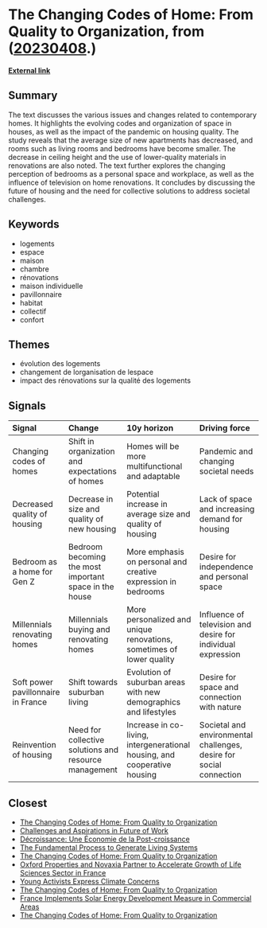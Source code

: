 # __The Changing Codes of Home: From Quality to Organization__, from ([20230408](https://kghosh.substack.com/p/20230408).)

__[External link](https://www.ladn.eu/nouveaux-usages/couverture-lestee-cocotte-en-fonte-bedroom-as-a-home-millennials-proprios-la-maison-2023-sens-dessus-dessous/?utm_source=substack&utm_medium=email)__



## Summary

The text discusses the various issues and changes related to contemporary homes. It highlights the evolving codes and organization of space in houses, as well as the impact of the pandemic on housing quality. The study reveals that the average size of new apartments has decreased, and rooms such as living rooms and bedrooms have become smaller. The decrease in ceiling height and the use of lower-quality materials in renovations are also noted. The text further explores the changing perception of bedrooms as a personal space and workplace, as well as the influence of television on home renovations. It concludes by discussing the future of housing and the need for collective solutions to address societal challenges.

## Keywords

* logements
* espace
* maison
* chambre
* rénovations
* maison individuelle
* pavillonnaire
* habitat
* collectif
* confort

## Themes

* évolution des logements
* changement de lorganisation de lespace
* impact des rénovations sur la qualité des logements

## Signals

| Signal                             | Change                                                 | 10y horizon                                                               | Driving force                                                       |
|:-----------------------------------|:-------------------------------------------------------|:--------------------------------------------------------------------------|:--------------------------------------------------------------------|
| Changing codes of homes            | Shift in organization and expectations of homes        | Homes will be more multifunctional and adaptable                          | Pandemic and changing societal needs                                |
| Decreased quality of housing       | Decrease in size and quality of new housing            | Potential increase in average size and quality of housing                 | Lack of space and increasing demand for housing                     |
| Bedroom as a home for Gen Z        | Bedroom becoming the most important space in the house | More emphasis on personal and creative expression in bedrooms             | Desire for independence and personal space                          |
| Millennials renovating homes       | Millennials buying and renovating homes                | More personalized and unique renovations, sometimes of lower quality      | Influence of television and desire for individual expression        |
| Soft power pavillonnaire in France | Shift towards suburban living                          | Evolution of suburban areas with new demographics and lifestyles          | Desire for space and connection with nature                         |
| Reinvention of housing             | Need for collective solutions and resource management  | Increase in co-living, intergenerational housing, and cooperative housing | Societal and environmental challenges, desire for social connection |

## Closest

* [The Changing Codes of Home: From Quality to Organization](a9f264ee6e3332ece01b15847d55b5cf)
* [Challenges and Aspirations in Future of Work](5238d6b8178d6f9c71b66a2fa84b7880)
* [Décroissance: Une Économie de la Post-croissance](94317d62a04e47f7d4873cfe17190e81)
* [The Fundamental Process to Generate Living Systems](c65d92d0b79dedc98dfcae628fc2cfe7)
* [The Changing Codes of Home: From Quality to Organization](a9f264ee6e3332ece01b15847d55b5cf)
* [Oxford Properties and Novaxia Partner to Accelerate Growth of Life Sciences Sector in France](8171dbd0f0c22627933407c381911fa4)
* [Young Activists Express Climate Concerns](a33285a958e1c67e274803ca7ce0bec2)
* [The Changing Codes of Home: From Quality to Organization](a9f264ee6e3332ece01b15847d55b5cf)
* [France Implements Solar Energy Development Measure in Commercial Areas](a162b36d09b081d7de751a64db66fb63)
* [The Changing Codes of Home: From Quality to Organization](a9f264ee6e3332ece01b15847d55b5cf)